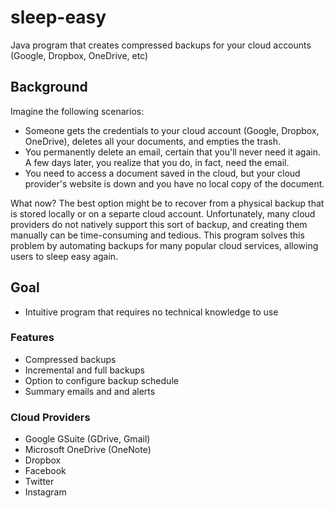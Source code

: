 # sleep-easy
Java program that creates compressed backups for your cloud accounts (Google, Dropbox, OneDrive, etc)

## Background
Imagine the following scenarios: 
- Someone gets the credentials to your cloud account (Google, Dropbox, OneDrive), deletes all your documents, and empties the trash. 
- You permanently delete an email, certain that you'll never need it again. A few days later, you realize that you do, in fact, need the email.
- You need to access a document saved in the cloud, but your cloud provider's website is down and you have no local copy of the document.

What now? The best option might be to recover from a physical backup that is stored locally or on a separte cloud account. Unfortunately, many cloud providers do not natively support this sort of backup, and creating them manually can be time-consuming and tedious. This program solves this problem by automating backups for many popular cloud services, allowing users to sleep easy again.

## Goal
- Intuitive program that requires no technical knowledge to use

### Features
- Compressed backups
- Incremental and full backups
- Option to configure backup schedule
- Summary emails and and alerts

### Cloud Providers
- Google GSuite (GDrive, Gmail)
- Microsoft OneDrive (OneNote)
- Dropbox
- Facebook
- Twitter
- Instagram
